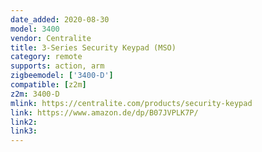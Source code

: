 ```yaml
---
date_added: 2020-08-30
model: 3400
vendor: Centralite
title: 3-Series Security Keypad (MSO)
category: remote
supports: action, arm
zigbeemodel: ['3400-D']
compatible: [z2m]
z2m: 3400-D
mlink: https://centralite.com/products/security-keypad
link: https://www.amazon.de/dp/B07JVPLK7P/
link2: 
link3: 
---
```


